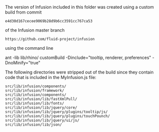 
The version of Infusion included in this folder was created using a custom build from commit

    e4d30d167cecee9069b28d9b6cc3591cc767ca53

of the Infusion master branch

    https://github.com/fluid-project/infusion

using the command line

ant -lib lib/rhino/ customBuild -Dinclude="tooltip, renderer, preferences" -DnoMinify="true"

The following directories were stripped out of the build since they contain code that is included in the MyInfusion.js file:

    src/lib/infusion/components/
    src/lib/infusion/framework/
    src/lib/infusion/components/
    src/lib/infusion/lib/fastXmlPull/
    src/lib/infusion/lib/fonts/
    src/lib/infusion/lib/jquery/core/
    src/lib/infusion/lib/jquery/plugins/tooltip/js/
    src/lib/infusion/lib/jquery/plugins/touchPounch/
    src/lib/infusion/lib/jquery/ui/js/
    src/lib/infusion/lib/json/
